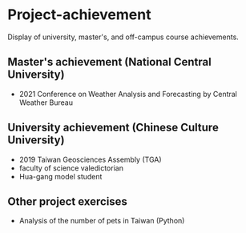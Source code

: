 # Project-achievement
Display of university, master's, and off-campus course achievements.

## Master's achievement (National Central University)
+ 2021 Conference on Weather Analysis and Forecasting by Central Weather Bureau

## University achievement (Chinese Culture University)
+ 2019 Taiwan Geosciences Assembly (TGA)
+ faculty of science valedictorian
+ Hua-gang model student

## Other project exercises
+ Analysis of the number of pets in Taiwan (Python)
